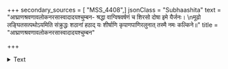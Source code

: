 +++
secondary_sources = [ "MSS_4408",]
jsonClass = "Subhaashita"
text = "आघ्राणश्रवणावलोकनरसास्वादादयश्चुम्बन- श्रद्धा वाग्विषवर्षणं च शिरसो दोषा इमे यैर्जनः।  \nमूढो लङ्घितसत्पथोऽयमिति संक्रुद्धः शठानां हठाद् यः शीर्षाणि कृपाणपाणिरलुनात् तस्मै नमः कल्किने॥"
title = "आघ्राणश्रवणावलोकनरसास्वादादयश्चुम्बन"

+++

<details><summary>Text</summary>

आघ्राणश्रवणावलोकनरसास्वादादयश्चुम्बन- श्रद्धा वाग्विषवर्षणं च शिरसो दोषा इमे यैर्जनः।  
मूढो लङ्घितसत्पथोऽयमिति संक्रुद्धः शठानां हठाद् यः शीर्षाणि कृपाणपाणिरलुनात् तस्मै नमः कल्किने॥
</details>
